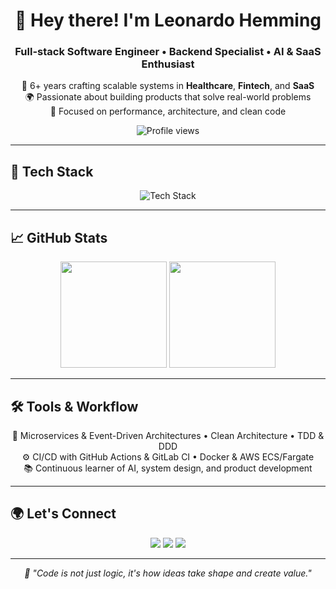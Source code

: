 <h1 align="center">👋 Hey there! I'm Leonardo Hemming</h1>
<h3 align="center">Full-stack Software Engineer • Backend Specialist • AI & SaaS Enthusiast</h3>

<p align="center">
  💼 6+ years crafting scalable systems in <strong>Healthcare</strong>, <strong>Fintech</strong>, and <strong>SaaS</strong><br/>
  🌍 Passionate about building products that solve real-world problems<br/>
  🚀 Focused on performance, architecture, and clean code
</p>

<p align="center">
  <img src="https://komarev.com/ghpvc/?username=LdSH-dev&style=flat-square&color=blue" alt="Profile views" />
</p>

---

## 🚀 Tech Stack

<p align="center">
  <img src="https://skillicons.dev/icons?i=nodejs,ts,react,vue,java,php,postgres,mysql,aws,docker,git,linux" alt="Tech Stack"/>
</p>

---

## 📈 GitHub Stats

<p align="center">
  <img height="170em" src="https://github-readme-stats.vercel.app/api?username=LdSH-dev&show_icons=true&theme=radical&border_color=000000&hide_title=true&count_private=true"/>
  <img height="170em" src="https://github-readme-stats.vercel.app/api/top-langs/?username=LdSH-dev&layout=compact&langs_count=10&theme=radical&border_color=000000"/>
</p>

---

## 🛠️ Tools & Workflow

<p align="center">
  🧩 Microservices & Event-Driven Architectures • Clean Architecture • TDD & DDD <br/>
  ⚙️ CI/CD with GitHub Actions & GitLab CI • Docker & AWS ECS/Fargate <br/>
  📚 Continuous learner of AI, system design, and product development
</p>

---

## 🌍 Let's Connect

<p align="center">
  <a href="mailto:leonardohemming@gmail.com"><img src="https://img.shields.io/badge/-Gmail-D14836?style=for-the-badge&logo=gmail&logoColor=white"/></a>
  <a href="https://www.linkedin.com/in/leonardo-hemming/" target="_blank"><img src="https://img.shields.io/badge/-LinkedIn-%230077B5?style=for-the-badge&logo=linkedin&logoColor=white"/></a>
  <a href="https://instagram.com/leonardohemming" target="_blank"><img src="https://img.shields.io/badge/-Instagram-%23E4405F?style=for-the-badge&logo=instagram&logoColor=white"/></a>
</p>

---

<p align="center"><i>🧠 "Code is not just logic, it's how ideas take shape and create value."</i></p>
